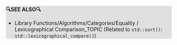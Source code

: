 <div style="margin:2em; background-color: #e0e0e0;">

<strong>🔍SEE ALSO🔍</strong>

 * Library Functions/Algorithms/Categories/Equality / Lexicographical Comparison_TOPIC (Related to `std::sort()`: `std::lexicographical_compare()`)

</div>

